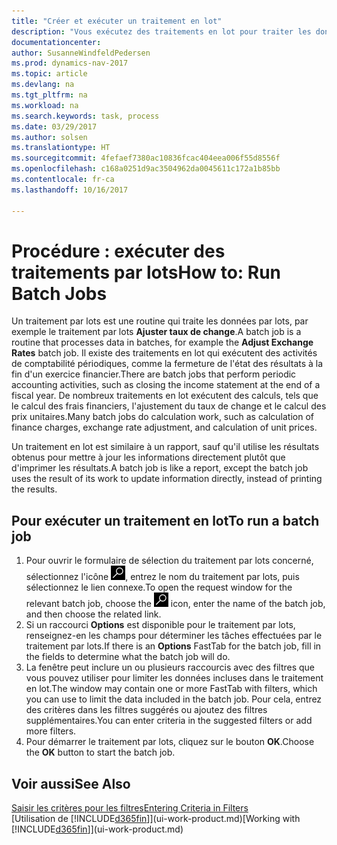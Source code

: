 ```yaml
---
title: "Créer et exécuter un traitement en lot"
description: "Vous exécutez des traitements en lot pour traiter les données et mettre à jour les informations, par exemple, pour élaborer des activités de comptabilité périodiques ou effectuer des calculs."
documentationcenter: 
author: SusanneWindfeldPedersen
ms.prod: dynamics-nav-2017
ms.topic: article
ms.devlang: na
ms.tgt_pltfrm: na
ms.workload: na
ms.search.keywords: task, process
ms.date: 03/29/2017
ms.author: solsen
ms.translationtype: HT
ms.sourcegitcommit: 4fefaef7380ac10836fcac404eea006f55d8556f
ms.openlocfilehash: c168a0251d9ac3504962da0045611c172a1b85bb
ms.contentlocale: fr-ca
ms.lasthandoff: 10/16/2017

---
```

# <a name="how-to-run-batch-jobs"></a><span data-ttu-id="6903d-103">Procédure : exécuter des traitements par lots</span><span class="sxs-lookup"><span data-stu-id="6903d-103">How to: Run Batch Jobs</span></span>
<span data-ttu-id="6903d-104">Un traitement par lots est une routine qui traite les données par lots, par exemple le traitement par lots **Ajuster taux de change**.</span><span class="sxs-lookup"><span data-stu-id="6903d-104">A batch job is a routine that processes data in batches, for example the **Adjust Exchange Rates** batch job.</span></span> <span data-ttu-id="6903d-105">Il existe des traitements en lot qui exécutent des activités de comptabilité périodiques, comme la fermeture de l'état des résultats à la fin d'un exercice financier.</span><span class="sxs-lookup"><span data-stu-id="6903d-105">There are batch jobs that perform periodic accounting activities, such as closing the income statement at the end of a fiscal year.</span></span> <span data-ttu-id="6903d-106">De nombreux traitements en lot exécutent des calculs, tels que le calcul des frais financiers, l'ajustement du taux de change et le calcul des prix unitaires.</span><span class="sxs-lookup"><span data-stu-id="6903d-106">Many batch jobs do calculation work, such as calculation of finance charges, exchange rate adjustment, and calculation of unit prices.</span></span>

<span data-ttu-id="6903d-107">Un traitement en lot est similaire à un rapport, sauf qu'il utilise les résultats obtenus pour mettre à jour les informations directement plutôt que d'imprimer les résultats.</span><span class="sxs-lookup"><span data-stu-id="6903d-107">A batch job is like a report, except the batch job uses the result of its work to update information directly, instead of printing the results.</span></span>

## <a name="to-run-a-batch-job"></a><span data-ttu-id="6903d-108">Pour exécuter un traitement en lot</span><span class="sxs-lookup"><span data-stu-id="6903d-108">To run a batch job</span></span>
1. <span data-ttu-id="6903d-109">Pour ouvrir le formulaire de sélection du traitement par lots concerné, sélectionnez l'icône ![Page ou état pour la recherche](media/ui-search/search_small.png "icône Page ou état pour la recherche"), entrez le nom du traitement par lots, puis sélectionnez le lien connexe.</span><span class="sxs-lookup"><span data-stu-id="6903d-109">To open the request window for the relevant batch job, choose the ![Search for Page or Report](media/ui-search/search_small.png "Search for Page or Report icon") icon, enter the name of the batch job, and then choose the related link.</span></span>
2. <span data-ttu-id="6903d-110">Si un raccourci **Options** est disponible pour le traitement par lots, renseignez-en les champs pour déterminer les tâches effectuées par le traitement par lots.</span><span class="sxs-lookup"><span data-stu-id="6903d-110">If there is an **Options** FastTab for the batch job, fill in the fields to determine what the batch job will do.</span></span>
3. <span data-ttu-id="6903d-111">La fenêtre peut inclure un ou plusieurs raccourcis avec des filtres que vous pouvez utiliser pour limiter les données incluses dans le traitement en lot.</span><span class="sxs-lookup"><span data-stu-id="6903d-111">The window may contain one or more FastTab with filters, which you can use to limit the data included in the batch job.</span></span> <span data-ttu-id="6903d-112">Pour cela, entrez des critères dans les filtres suggérés ou ajoutez des filtres supplémentaires.</span><span class="sxs-lookup"><span data-stu-id="6903d-112">You can enter criteria in the suggested filters or add more filters.</span></span>
4. <span data-ttu-id="6903d-113">Pour démarrer le traitement par lots, cliquez sur le bouton **OK**.</span><span class="sxs-lookup"><span data-stu-id="6903d-113">Choose the **OK** button to start the batch job.</span></span>

## <a name="see-also"></a><span data-ttu-id="6903d-114">Voir aussi</span><span class="sxs-lookup"><span data-stu-id="6903d-114">See Also</span></span>
[<span data-ttu-id="6903d-115">Saisir les critères pour les filtres</span><span class="sxs-lookup"><span data-stu-id="6903d-115">Entering Criteria in Filters</span></span>](ui-enter-criteria-filters.md)  
<span data-ttu-id="6903d-116">[Utilisation de [!INCLUDE[d365fin](includes/d365fin_md.md)]](ui-work-product.md)</span><span class="sxs-lookup"><span data-stu-id="6903d-116">[Working with [!INCLUDE[d365fin](includes/d365fin_md.md)]](ui-work-product.md)</span></span>

